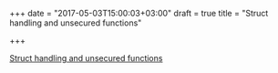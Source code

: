 +++
date = "2017-05-03T15:00:03+03:00"
draft = true
title = "Struct handling and unsecured functions"

+++

<p><a href="https://github.com/antham/envh/releases/tag/v1.2.0">Struct handling and unsecured functions</a></p>